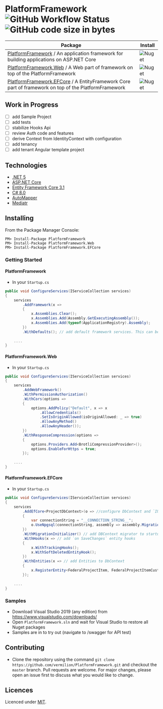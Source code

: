 # PlatformFramework ![GitHub Workflow Status](https://img.shields.io/github/workflow/status/vermilion/PlatformFramework/.NET%20Core?style=flat-square) ![GitHub code size in bytes](https://img.shields.io/github/languages/code-size/vermilion/PlatformFramework?style=flat-square)

| Package | Install |
| --- | --- |
| [PlatformFramework](https://www.nuget.org/packages/PlatformFramework) / An application framework for building applications on ASP.NET Core | ![Nuget](https://img.shields.io/nuget/v/PlatformFramework?logo=nuget&style=flat-square) |
| [PlatformFramework.Web](https://www.nuget.org/packages/PlatformFramework.Web) / A Web part of framework on top of the PlatformFramework | ![Nuget](https://img.shields.io/nuget/v/PlatformFramework.Web?logo=nuget&style=flat-square) |
| [PlatformFramework.EFCore](https://www.nuget.org/packages/PlatformFramework.EFCore) / A EntityFramework Core part of framework on top of the PlatformFramework | ![Nuget](https://img.shields.io/nuget/v/PlatformFramework.EFCore?logo=nuget&style=flat-square) |

## Work in Progress

- [ ] add Sample Project
- [ ] add tests
- [ ] stabilize Hooks Api
- [ ] review Auth code and features
- [ ] derive Context from IdentityContext with configuration
- [ ] add tenancy
- [ ] add tenant Angular template project

## Technologies

* [.NET 5](https://dotnet.microsoft.com/download)
* [ASP.NET Core](https://docs.microsoft.com/en-us/aspnet/core)
* [Entity Framework Core 3.1](https://docs.microsoft.com/en-us/ef/core)
* [C# 8.0](https://docs.microsoft.com/en-us/dotnet/csharp)
* [AutoMapper](https://automapper.org/)
* [Mediatr](https://github.com/jbogard/MediatR)

## Installing

From the Package Manager Console:

    PM> Install-Package PlatformFramework
    PM> Install-Package PlatformFramework.Web
    PM> Install-Package PlatformFramework.EFCore

### Getting Started
#### PlatformFramework
- In your `Startup.cs`
```csharp
public void ConfigureServices(IServiceCollection services)
{
    services
        .AddFramework(x =>
        {
            x.Assemblies.Clear();
            x.Assemblies.Add(Assembly.GetExecutingAssembly());
            x.Assemblies.Add(typeof(ApplicationRegistry).Assembly);
        })
        .WithDefaults(); // add default framework services. This can be omitted and replaced by concrete extensions
    
    ....
}
```

#### PlatformFramework.Web
- In your `Startup.cs`
```csharp
public void ConfigureServices(IServiceCollection services)
{
    services
        .AddWebFramework()
        .WithPermissionAuthorization()
        .WithCors(options =>
        {
            options.AddPolicy("Default", x => x
                .AllowCredentials()
                .SetIsOriginAllowed(isOriginAllowed: _ => true)
                .AllowAnyMethod()
                .AllowAnyHeader());
        })
        .WithResponseCompression(options =>
        {
            options.Providers.Add<BrotliCompressionProvider>();
            options.EnableForHttps = true;
        });
       
    ....
}
```

#### PlatformFramework.EFCore
- In your `Startup.cs`
```csharp
public void ConfigureServices(IServiceCollection services)
{
    services
        .AddEfCore<ProjectDbContext>(o => //configure DbContext and `IUnitOfWork`
        {
            var connectionString = "__CONNECTION_STRING__";
            o.UseNpgsql(connectionString, assembly => assembly.MigrationsAssembly(Assembly.GetExecutingAssembly().FullName));
        })
        .WithMigrationInitializer() // add DBContext migrator to startup
        .WithHooks(x => // add `on SaveChanges` entity hooks 
        {
            x.WithTrackingHooks();
            x.WithSoftDeletedEntityHook();
        })
        .WithEntities(x => // add Entities to DbContext
        {
            x.RegisterEntity<FederalProjectItem, FederalProjectItemCustomizer>();
        });
            
    ....
}
```

### Samples

- Download Visual Studio 2019 (any edition) from https://www.visualstudio.com/downloads/
- Open `PlatformFramework.sln` and wait for Visual Studio to restore all Nuget packages
- Samples are in to try out (navigate to /swagger for API test)

## Contributing
- Clone the repository using the command `git clone https://github.com/vermilion/PlatformFramework.git` and checkout the `master` branch.
Pull requests are welcome. For major changes, please open an issue first to discuss what you would like to change.

## Licences

Licenced under [MIT](LICENSE).
